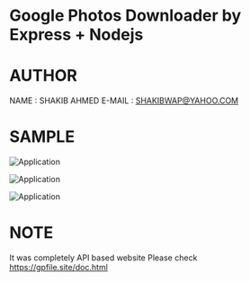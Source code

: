 # Google Photos Downloader by Express + Nodejs

# AUTHOR

NAME : SHAKIB AHMED
E-MAIL : SHAKIBWAP@YAHOO.COM

# SAMPLE

![Application](https://i.ibb.co/DphD5JV/Screenshot-2023-11-23-171938.png?raw=true)

![Application](https://i.ibb.co/G51BccB/Screenshot-2023-11-23-171951.png?raw=true)

![Application](https://i.ibb.co/fYV5P8b/Screenshot-2023-11-23-172001.png?raw=true)

# NOTE

It was completely API based website
Please check https://gpfile.site/doc.html
